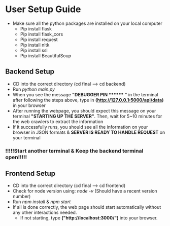# User Setup Guide

  - Make sure all the python packages are installed on your local computer
      - Pip install flask
      - Pip install flask_cors
      - Pip install request
      - Pip install nltk
      - Pip install ssl
      - Pip install BeautifulSoup
        
  ## Backend Setup

  - CD into the correct directory (cd final --> cd backend)
  - Run *python main.py*
  - When you see the message **"DEBUGGER PIN ****** "** in the terminal after following the steps above, type in **(http://127.0.0.1:5000/api/data)** in your browser
  - After running the webpage, you should expect this message on your terminal **"STARTING UP THE SERVER"**. Then, wait for 5~10 minutes for the web crawlers to extract the information
  - If it successfully runs, you should see all the information on your browser in JSON formats & **SERVER IS READY TO HANDLE REQUEST** on your terminal

  ### !!!!!Start another terminal & Keep the backend terminal open!!!!!
  
  ## Frontend Setup
  
  - CD into the correct directory (cd final --> cd frontend)
  - Check for node version using: *node -v* (Should have a recent version number)
  - Run *npm install* & *npm start*
  - If all is done correctly, the web page should start automatically without any other interactions needed.
      - If not starting, type **("http://localhost:3000/")** into your browser.
   
    
